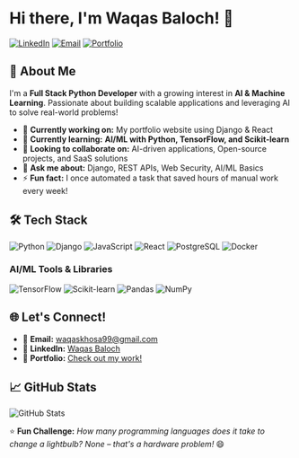 # Hi there, I'm Waqas Baloch! 👋

[![LinkedIn](https://img.shields.io/badge/LinkedIn-Connect-blue?style=flat&logo=linkedin)](https://www.linkedin.com/in/waqas-baloch)
[![Email](https://img.shields.io/badge/Email-Contact%20Me-red?style=flat&logo=gmail)](mailto:waqaskhosa99@gmail.com)
[![Portfolio](https://img.shields.io/badge/Portfolio-Visit-brightgreen?style=flat&logo=google-chrome)](your-portfolio-link)

## 🚀 About Me  
I'm a **Full Stack Python Developer** with a growing interest in **AI & Machine Learning**. Passionate about building scalable applications and leveraging AI to solve real-world problems!

- 🔭 **Currently working on:** My portfolio website using Django & React  
- 🌱 **Currently learning:** **AI/ML with Python, TensorFlow, and Scikit-learn**  
- 👯 **Looking to collaborate on:** AI-driven applications, Open-source projects, and SaaS solutions  
- 💬 **Ask me about:** Django, REST APIs, Web Security, AI/ML Basics  
- ⚡ **Fun fact:** I once automated a task that saved hours of manual work every week!  

## 🛠️ Tech Stack  
![Python](https://img.shields.io/badge/-Python-3776AB?logo=python&logoColor=white)
![Django](https://img.shields.io/badge/-Django-092E20?logo=django&logoColor=white)
![JavaScript](https://img.shields.io/badge/-JavaScript-F7DF1E?logo=javascript&logoColor=black)
![React](https://img.shields.io/badge/-React-61DAFB?logo=react&logoColor=black)
![PostgreSQL](https://img.shields.io/badge/-PostgreSQL-316192?logo=postgresql&logoColor=white)
![Docker](https://img.shields.io/badge/-Docker-2496ED?logo=docker&logoColor=white)

### **AI/ML Tools & Libraries**  
![TensorFlow](https://img.shields.io/badge/-TensorFlow-FF6F00?logo=tensorflow&logoColor=white)
![Scikit-learn](https://img.shields.io/badge/-Scikit%20Learn-F7931E?logo=scikit-learn&logoColor=white)
![Pandas](https://img.shields.io/badge/-Pandas-150458?logo=pandas&logoColor=white)
![NumPy](https://img.shields.io/badge/-NumPy-013243?logo=numpy&logoColor=white)

## 🌐 Let's Connect!  
- 📧 **Email:** [waqaskhosa99@gmail.com](mailto:waqaskhosa99@gmail.com)  
- 💼 **LinkedIn:** [Waqas Baloch](https://www.linkedin.com/in/waqas-baloch)  
- 🚀 **Portfolio:** [Check out my work!](your-portfolio-link)  

## 📈 GitHub Stats  
![GitHub Stats](https://github-readme-stats.vercel.app/api?username=Waqas-Baloch99&show_icons=true&theme=radical)  

⭐ **Fun Challenge:** _How many programming languages does it take to change a lightbulb? None – that's a hardware problem!_ 😄  
